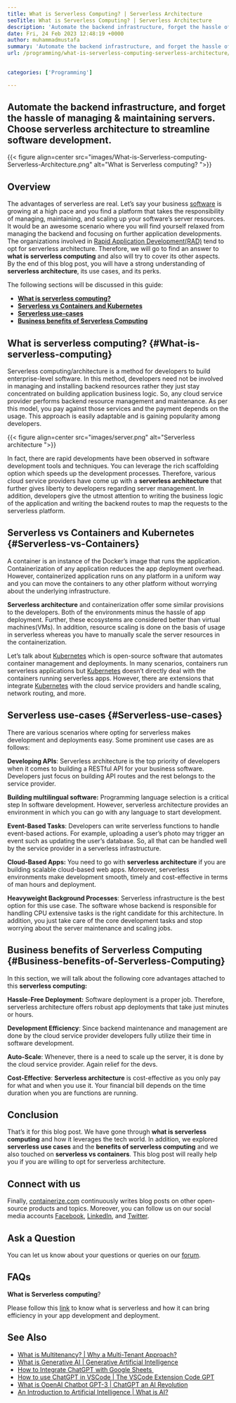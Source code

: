 ```yaml
---
title: What is Serverless Computing? | Serverless Architecture
seoTitle: What is Serverless Computing? | Serverless Architecture
description: 'Automate the backend infrastructure, forget the hassle of managing & maintaining servers. Choose serverless architecture to streamline software development.'
date: Fri, 24 Feb 2023 12:48:19 +0000
author: muhammadmustafa
summary: 'Automate the backend infrastructure, and forget the hassle of managing &amp; maintaining servers. Choose serverless architecture to streamline software development.'
url: /programming/what-is-serverless-computing-serverless-architecture/

    
categories: ['Programming']

---
```

## Automate the backend infrastructure, and forget the hassle of managing & maintaining servers. Choose serverless architecture to streamline software development.


{{< figure align=center src="images/What-is-Serverless-computing-Serverless-Architecture.png" alt="What is Serverless computing? ">}}
## Overview

The advantages of serverless are real. Let’s say your business [software][1] is growing at a high pace and you find a platform that takes the responsibility of managing, maintaining, and scaling up your software’s server resources. It would be an awesome scenario where you will find yourself relaxed from managing the backend and focusing on further application developments. The organizations involved in [Rapid Application Development(RAD)][2] tend to opt for serverless architecture. Therefore, we will go to find an answer to **what is serverless computing** and also will try to cover its other aspects. By the end of this blog post, you will have a strong understanding of **serverless architecture**, its use cases, and its perks. 

The following sections will be discussed in this guide:

  * **[What is serverless computing?][3]**
  * [**Serverless vs Containers and Kubernetes**][4]
  * **[Serverless use-cases][5]**
  * **[Business benefits of Serverless Computing][6]**

## What is serverless computing? {#What-is-serverless-computing}

Serverless computing/architecture is a method for developers to build enterprise-level software. In this method, developers need not be involved in managing and installing backend resources rather they just stay concentrated on building application business logic. So, any cloud service provider performs backend resource management and maintenance. As per this model, you pay against those services and the payment depends on the usage. This approach is easily adaptable and is gaining popularity among developers.

{{< figure align=center src="images/server.png" alt="Serverless architecture ">}}  

In fact, there are rapid developments have been observed in software development tools and techniques. You can leverage the rich scaffolding option which speeds up the development processes. Therefore, various cloud service providers have come up with a **serverless architecture** that further gives liberty to developers regarding server management. In addition, developers give the utmost attention to writing the business logic of the application and writing the backend routes to map the requests to the serverless platform.

## Serverless vs Containers and Kubernetes {#Serverless-vs-Containers}

A container is an instance of the Docker’s image that runs the application. Containerization of any application reduces the app deployment overhead. However, containerized application runs on any platform in a uniform way and you can move the containers to any other platform without worrying about the underlying infrastructure. 

**Serverless architecture** and containerization offer some similar provisions to the developers. Both of the environments minus the hassle of app deployment. Further, these ecosystems are considered better than virtual machines(VMs). In addition, resource scaling is done on the basis of usage in serverless whereas you have to manually scale the server resources in the containerization. 

Let’s talk about [Kubernetes][7] which is open-source software that automates container management and deployments. In many scenarios, containers run serverless applications but [Kubernetes][7] doesn’t directly deal with the containers running serverless apps. However, there are extensions that integrate [Kubernetes][7] with the cloud service providers and handle scaling, network routing, and more.

## Serverless use-cases {#Serverless-use-cases}

There are various scenarios where opting for serverless makes development and deployments easy. Some prominent use cases are as follows:

**Developing APIs**: Serverless architecture is the top priority of developers when it comes to building a RESTful API for your business software. Developers just focus on building API routes and the rest belongs to the service provider. 

**Building multilingual software:** Programming language selection is a critical step In software development. However, serverless architecture provides an environment in which you can go with any language to start development.

**Event-Based Tasks**: Developers can write serverless functions to handle event-based actions. For example, uploading a user’s photo may trigger an event such as updating the user’s database. So, all that can be handled well by the service provider in a serverless infrastructure.

**Cloud-Based Apps:** You need to go with **serverless architecture** if you are building scalable cloud-based web apps. Moreover, serverless environments make development smooth, timely and cost-effective in terms of man hours and deployment.

**Heavyweight Background Processes**: Serverless infrastructure is the best option for this use case. The software whose backend is responsible for handling CPU extensive tasks is the right candidate for this architecture. In addition, you just take care of the core development tasks and stop worrying about the server maintenance and scaling jobs.

## Business benefits of Serverless Computing {#Business-benefits-of-Serverless-Computing}

In this section, we will talk about the following core advantages attached to this **serverless computing:**

**Hassle-Free Deployment:** Software deployment is a proper job. Therefore, serverless architecture offers robust app deployments that take just minutes or hours. 

**Development Efficiency**: Since backend maintenance and management are done by the cloud service provider developers fully utilize their time in software development. 

**Auto-Scale**: Whenever, there is a need to scale up the server, it is done by the cloud service provider. Again relief for the devs.

**Cost-Effective**: **Serverless architecture** is cost-effective as you only pay for what and when you use it. Your financial bill depends on the time duration when you are functions are running. 

## Conclusion

That’s it for this blog post. We have gone through **what is serverless computing** and how it leverages the tech world. In addition, we explored **serverless use cases** and the **benefits of serverless computing** and we also touched on **serverless vs containers**. This blog post will really help you if you are willing to opt for serverless architecture. 

## Connect with us

Finally, [containerize.com][8] continuously writes blog posts on other open-source products and topics. Moreover, you can follow us on our social media accounts [Facebook][9], [LinkedIn][10], and [Twitter][11].

## Ask a Question

You can let us know about your questions or queries on our [forum][12].

## FAQs

**What is Serverless computing**?

Please follow this [link][3] to know what is serverless and how it can bring efficiency in your app development and deployment.

## See Also

  * [What is Multitenancy? | Why a Multi-Tenant Approach?][13]
  * [What is Generative AI | Generative Artificial Intelligence][14]
  * [How to Integrate ChatGPT with Google Sheets ][15] 
  * [How to use ChatGPT in VSCode | The VSCode Extension Code GPT][16]
  * [What is OpenAI Chatbot GPT-3 | ChatGPT an AI Revolution][17]
  * [An Introduction to Artificial Intelligence | What is AI?][18]

 [1]: https://products.containerize.com/
 [2]: https://products.containerize.com/rad/
 [3]: #What-is-serverless-computing
 [4]: #Serverless-vs-Containers
 [5]: #Serverless-use-cases
 [6]: #Business-benefits-of-Serverless-Computing
 [7]: https://products.containerize.com/devops/kubernetes/
 [8]: https://www.containerize.com/
 [9]: https://web.facebook.com/containerize
 [10]: https://www.linkedin.com/company/containerize/
 [11]: https://twitter.com/containerize_co
 [12]: https://forum.containerize.com/
 [13]: https://blog.containerize.com/programming/what-is-multitenancy-why-a-multi-tenant-approach-2/

 [14]: https://blog.containerize.com/artificial-intelligence/what-is-generative-ai-generative-artificial-intelligence/

 [15]: https://blog.containerize.com/artificial-intelligence/integrate-chatgpt-with-google-sheets/

 [16]: https://blog.containerize.com/artificial-intelligence/how-to-use-chatgpt-in-vscode-the-vscode-extension-codegpt/

 [17]: https://blog.containerize.com/artificial-intelligence/what-is-openai-chatbot-gpt-3-chatgpt-an-ai-revolution/

 [18]: https://blog.containerize.com/artificial-intelligence/an-introduction-to-artificial-intelligence-what-is-ai/
